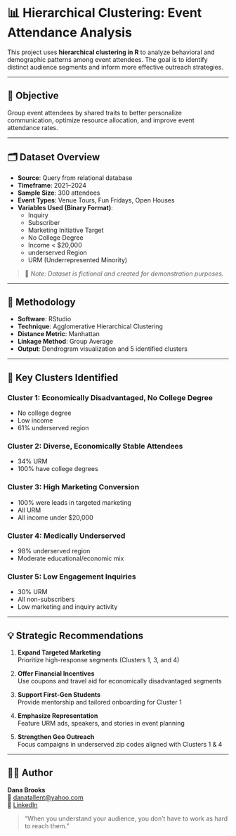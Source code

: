 # 📊 Hierarchical Clustering: Event Attendance Analysis

This project uses **hierarchical clustering in R** to analyze behavioral and demographic patterns among event attendees. The goal is to identify distinct audience segments and inform more effective outreach strategies.

---

## 🎯 Objective

Group event attendees by shared traits to better personalize communication, optimize resource allocation, and improve event attendance rates.

---

## 🗂️ Dataset Overview

- **Source**: Query from relational database  
- **Timeframe**: 2021–2024  
- **Sample Size**: 300 attendees  
- **Event Types**: Venue Tours, Fun Fridays, Open Houses  
- **Variables Used (Binary Format)**:
  - Inquiry
  - Subscriber
  - Marketing Initiative Target
  - No College Degree
  - Income < $20,000
  - underserved Region
  - URM (Underrepresented Minority)

> 📝 *Note: Dataset is fictional and created for demonstration purposes.*

---

## 🧪 Methodology

- **Software**: RStudio  
- **Technique**: Agglomerative Hierarchical Clustering  
- **Distance Metric**: Manhattan  
- **Linkage Method**: Group Average  
- **Output**: Dendrogram visualization and 5 identified clusters

---

## 📌 Key Clusters Identified

### Cluster 1: Economically Disadvantaged, No College Degree
- No college degree
- Low income
- 61% underserved region

### Cluster 2: Diverse, Economically Stable Attendees  
- 34% URM  
- 100% have college degrees

### Cluster 3: High Marketing Conversion  
- 100% were leads in targeted marketing  
- All URM  
- All income under $20,000

### Cluster 4: Medically Underserved  
- 98% underserved region
- Moderate educational/economic mix

### Cluster 5: Low Engagement Inquiries  
- 30% URM  
- All non-subscribers  
- Low marketing and inquiry activity

---

## 💡 Strategic Recommendations

1. **Expand Targeted Marketing**  
   Prioritize high-response segments (Clusters 1, 3, and 4)

2. **Offer Financial Incentives**  
   Use coupons and travel aid for economically disadvantaged segments

3. **Support First-Gen Students**  
   Provide mentorship and tailored onboarding for Cluster 1

4. **Emphasize Representation**  
   Feature URM ads, speakers, and stories in event planning

5. **Strengthen Geo Outreach**  
   Focus campaigns in underserved zip codes aligned with Clusters 1 & 4

---

## 👩‍💼 Author

**Dana Brooks**  
📧 [danatallent@yahoo.com](mailto:danatallent@yahoo.com)  
🔗 [LinkedIn](https://linkedin.com/in/dana-tallent-brooks-a15977a0)

> “When you understand your audience, you don’t have to work as hard to reach them.”
